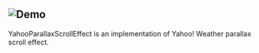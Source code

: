 ![Demo](https://github.com/yenchenlin1994/yenchenlin1994.github.io/blob/master/YahooParallaxScrollEffect/YahooParallaxScrollEffectDemo.gif)
-
YahooParallaxScrollEffect is an implementation of Yahoo! Weather parallax scroll effect.

